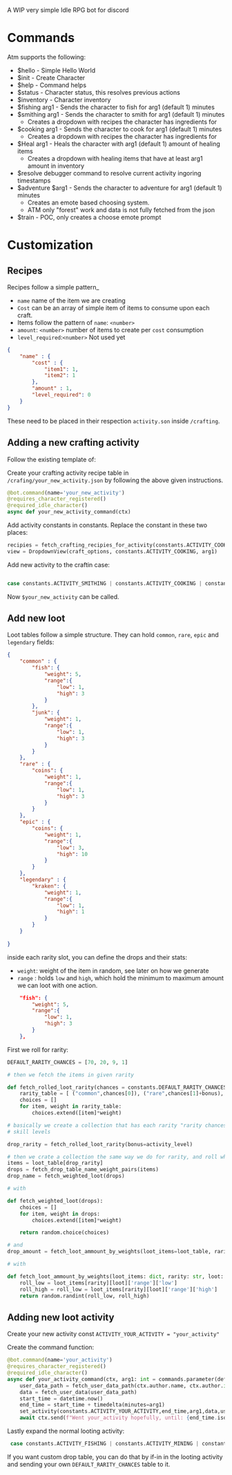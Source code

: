 A WIP very simple Idle RPG bot for discord 

# Commands

Atm supports the following:


- $hello  - Simple Hello World
- $init - Create Character
- $help - Command helps
- $status - Character status, this resolves previous actions
- $inventory - Character inventory
- $fishing arg1 - Sends the character to fish for arg1 (default 1) minutes
- $smithing arg1 - Sends the character to smith for arg1 (default 1) minutes
  - Creates a dropdown with recipes the character has ingredients for
- $cooking arg1 - Sends the character to cook for arg1 (default 1) minutes
  - Creates a dropdown with recipes the character has ingredients for
- $Heal arg1 - Heals the character with arg1 (default 1) amount of healing items
  - Creates a dropdown with healing items that have at least arg1 amount in inventory
- $resolve debugger command to resolve current activity ingoring timestamps
- $adventure $arg1 - Sends the character to adventure for arg1 (default 1) minutes
  - Creates an emote based choosing system.
  - ATM only "forest" work and data is not fully fetched from the json
- $train - POC, only creates a choose emote prompt


# Customization

## Recipes

Recipes follow a simple pattern_
- `name` name of the item we are creating
- `Cost` can be an array of simple item of items to consume upon each craft.
- Items follow the pattern of `name`: `<number>`
- `amount`: `<number>` number of items to create per `cost` consumption
- `level_required`:`<number>` Not used yet
```json
{
    "name" : {
        "cost" : {
            "item1": 1,
            "item2": 1
        },
        "amount" : 1,
        "level_required": 0
    }
}
```
These need to be placed in their respection `activity.son` inside `/crafting`.

## Adding a new crafting activity

Follow the existing template of:

Create your crafting activity recipe table in `/crafing/your_new_activity.json` by following the above given instructions.

```py
@bot.command(name='your_new_activity')
@requires_character_registered()
@required_idle_character()
async def your_new_activity_command(ctx)
```

Add activity constants in constants. Replace the constant in these two places:
```python
recipies = fetch_crafting_recipies_for_activity(constants.ACTIVITY_COOKING)
view = DropdownView(craft_options, constants.ACTIVITY_COOKING, arg1)
```

Add new activity to the craftin case:
```python

case constants.ACTIVITY_SMITHING | constants.ACTIVITY_COOKING | constants.YOUR_NEW_ACTIVITY:
```

Now `$your_new_activity` can be called.

## Add new loot

Loot tables follow a simple structure. They can hold `common`, `rare`, `epic` and `legendary` fields:
```json
{
    "common" : {
        "fish": {
            "weight": 5,
            "range":{
                "low": 1,
                "high": 3
            }
        },
        "junk": {
            "weight": 1,
            "range":{
                "low": 1,
                "high": 3
            }
        }
    },
    "rare" : {
        "coins": {
            "weight": 1,
            "range":{
                "low": 1,
                "high": 3
            }
        }
    },
    "epic" : {
        "coins": {
            "weight": 1,
            "range":{
                "low": 3,
                "high": 10
            }
        }
    },
    "legendary" : {
        "kraken": {
            "weight": 1,
            "range":{
                "low": 1,
                "high": 1
            }
        }
    }
    
}
```

inside each rarity slot, you can define the drops and their stats:
- `weight`: weight of the item in random, see later on how we generate
- `range` : holds `low` and `high`, which hold the minimum to maximum amount we can loot with one action.
```json
    "fish": {
        "weight": 5,
        "range":{
            "low": 1,
            "high": 3
        }
    },
```

First we roll for rarity:

```python
DEFAULT_RARITY_CHANCES = [70, 20, 9, 1]

# then we fetch the items in given rarity

def fetch_rolled_loot_rarity(chances = constants.DEFAULT_RARITY_CHANCES, bonus = 0):
    rarity_table = [ ("common",chances[0]), ("rare",chances[1]+bonus), ("epic",chances[2]+bonus),("legendary",chances[3]+bonus) ]
    choices = []
    for item, weight in rarity_table:
        choices.extend([item]*weight)

# basically we create a collection that has each rarity "rarity chances" times + the bonus which comes from
# skill levels

drop_rarity = fetch_rolled_loot_rarity(bonus=activity_level)

# then we crate a collection the same way we do for rarity, and roll what item we get
items = loot_table[drop_rarity]
drops = fetch_drop_table_name_weight_pairs(items)
drop_name = fetch_weighted_loot(drops)

# with

def fetch_weighted_loot(drops):
    choices = []
    for item, weight in drops:
        choices.extend([item]*weight)

    return random.choice(choices)

# and 
drop_amount = fetch_loot_ammount_by_weights(loot_items=loot_table, rarity=drop_rarity, loot=drop_name)

# with

def fetch_loot_ammount_by_weights(loot_items: dict, rarity: str, loot: str) -> int:
    roll_low = loot_items[rarity][loot]['range']['low']
    roll_high = roll_low = loot_items[rarity][loot]['range']['high']
    return random.randint(roll_low, roll_high)
```


## Adding new loot activity

Create your new activity const `ACTIVITY_YOUR_ACTIVITY = "your_activity"`

Create the command function:

```python
@bot.command(name='your_activity')
@requires_character_registered()
@required_idle_character()
async def your_activity_command(ctx, arg1: int = commands.parameter(default=1, description="Minutes to spend your_activity")):
    user_data_path = fetch_user_data_path(ctx.author.name, ctx.author.id)
    data = fetch_user_data(user_data_path)
    start_time = datetime.now()
    end_time = start_time + timedelta(minutes=arg1)
    set_activity(constants.ACTIVITY_YOUR_ACTIVITY,end_time,arg1,data,user_data_path)
    await ctx.send(f"Went your_activity hopefully, until: {end_time.isoformat()}")
```

Lastly expand the normal looting activity:

```python
 case constants.ACTIVITY_FISHING | constants.ACTIVITY_MINING | constants.ACTIVITY_YOUR_ACTIVITY:
```

If you want custom drop table, you can do that by if-in in the looting activity and sending your own `DEFAULT_RARITY_CHANCES` table to it.
